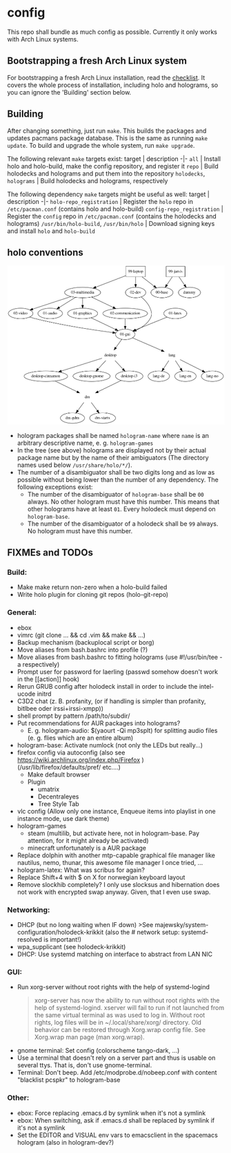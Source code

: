 # config

This repo shall bundle as much config as possible.
Currently it only works with Arch Linux systems.


## Bootstrapping a fresh Arch Linux system

For bootstrapping a fresh Arch Linux installation, read the [checklist](./checklist.md).
It covers the whole process of installation, including holo and holograms, so you can ignore the 'Building' section below.


## Building

After changing something, just run `make`. This builds the packages and updates pacmans package database.
This is the same as running `make update`. To build and upgrade the whole system, run `make upgrade`.

The following relevant `make` targets exist:
target | description
-|-
`all` | Install holo and holo-build, make the config repository, and register it
`repo` | Build holodecks and holograms and put them into the repository
`holodecks`, `holograms` | Build holodecks and holograms, respectively

The following dependency `make` targets might be useful as well:
target | description
-|-
`holo-repo_registration` | Register the `holo` repo in `/etc/pacman.conf` (contains holo and holo-build)
`config-repo_registration` | Register the `config` repo in `/etc/pacman.conf` (contains the holodecks and holograms)
`/usr/bin/holo-build`, `/usr/bin/holo` | Download signing keys and install `holo` and `holo-build`


## holo conventions

![hologram dependency tree rendering](./tree.png)

- hologram packages shall be named `hologram-name` where `name` is an arbitrary descriptive name, e. g. `hologram-games`
- In the tree (see above) holograms are displayed not by their actual package name but by the name of their ambiguators (The directory names used below `/usr/share/holo/*/`).
- The number of a disambiguator shall be two digits long and as low as possible without being lower than the number of any dependency. The following exceptions exist:
  - The number of the disambiguator of `hologram-base` shall be `00` always. No other hologram must have this number. This means that other holograms have at least `01`. Every holodeck must depend on `hologram-base`.
  - The number of the disambiguator of a holodeck shall be `99` always. No hologram must have this number.


## FIXMEs and TODOs

### Build:
  - Make make return non-zero when a holo-build failed
  - Write holo plugin for cloning git repos (holo-git-repo)

### General:
  - ebox
  - vimrc (git clone ... && cd .vim && make && ...)
  - Backup mechanism (backuplocal script or borg)
  - Move aliases from bash.bashrc into profile (?)
  - Move aliases from bash.bashrc to fitting holograms (use #!/usr/bin/tee -a respectively)
  - Prompt user for password for laerling (passwd somehow doesn't work in the [[action]] hook)
  - Rerun GRUB config after holodeck install in order to include the intel-ucode initrd
  - C3D2 chat (z. B. profanity, (or if handling is simpler than profanity, bitlbee oder irssi+irssi-xmpp))
  - shell prompt by pattern <git-repo-name>/path/to/subdir/
  - Put recommendations for AUR packages into holograms?
    - E. g. hologram-audio: $(yaourt -Qi mp3splt) for splitting audio files (e. g. flies which are an entire album)
  - hologram-base: Activate numlock (not only the LEDs but really...)
  - firefox config via autoconfig (also see https://wiki.archlinux.org/index.php/Firefox ) (/usr/lib/firefox/defaults/pref/ etc....)
    - Make default browser
    - Plugin
      - umatrix
      - Decentraleyes
      - Tree Style Tab
  - vlc config (Allow only one instance, Enqueue items into playlist in one instance mode, use dark theme)
  - hologram-games
    - steam (multilib, but activate here, not in hologram-base. Pay attention, for it might already be activated)
    - minecraft unfortunately is a AUR package
  - Replace dolphin with another mtp-capable graphical file manager like nautilus, nemo, thunar, this awesome file manager I once tried, ...
  - hologram-latex: What was scribus for again?
  - Replace Shift+4 with $ on X for norwegian keyboard layout
  - Remove slockhib completely? I only use slocksus and hibernation does not work with encrypted swap anyway. Given, that I even use swap.

### Networking:
  - DHCP (but no long waiting when IF down) >See majewsky/system-configuration/holodeck-krikkit (also the # network setup: systemd-resolved is important!)
  - wpa_supplicant (see holodeck-krikkit)
  - DHCP: Use systemd matching on interface to abstract from LAN NIC

### GUI:
  - Run xorg-server without root rights with the help of systemd-logind
    > xorg-server has now the ability to run without root rights with
    > the help of systemd-logind. xserver will fail to run if not launched
    > from the same virtual terminal as was used to log in.
    > Without root rights, log files will be in ~/.local/share/xorg/ directory.
    > Old behavior can be restored through Xorg.wrap config file.
    > See Xorg.wrap man page (man xorg.wrap).
  - gnome terminal: Set config (colorscheme tango-dark, ...)
  - Use a terminal that doesn't rely on a server part and thus is usable on several ttys. That is, don't use gnome-terminal.
  - Terminal: Don't beep. Add /etc/modprobe.d/nobeep.conf with content "blacklist pcspkr" to hologram-base

### Other:
  - ebox: Force replacing .emacs.d by symlink when it's not a symlink
  - ebox: When switching, ask if .emacs.d shall be replaced by symlink if it's not a symlink
  - Set the EDITOR and VISUAL env vars to emacsclient in the spacemacs hologram (also in hologram-dev?)
